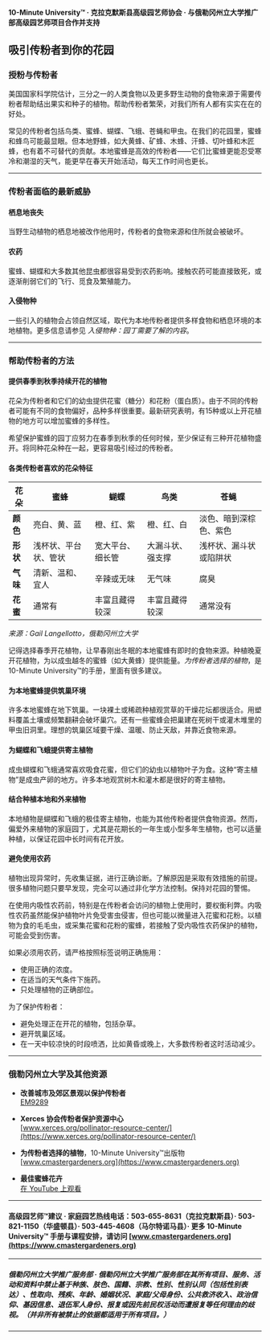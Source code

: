 #### 10-Minute University™ · 克拉克默斯县高级园艺师协会 · 与俄勒冈州立大学推广部高级园艺师项目合作并支持

## 吸引传粉者到你的花园

### 授粉与传粉者

美国国家科学院估计，三分之一的人类食物以及更多野生动物的食物来源于需要传粉者帮助结出果实和种子的植物。帮助传粉者繁荣，对我们所有人都有实实在在的好处。

常见的传粉者包括鸟类、蜜蜂、蝴蝶、飞蛾、苍蝇和甲虫。在我们的花园里，蜜蜂和蜂鸟可能最显眼。但本地野蜂，如大黄蜂、矿蜂、木蜂、汗蜂、切叶蜂和木匠蜂，也有着不可替代的贡献。本地蜜蜂是高效的传粉者——它们比蜜蜂更能忍受寒冷和潮湿的天气，能更早在春天开始活动，每天工作时间也更长。

---

### 传粉者面临的最新威胁

#### 栖息地丧失

当野生动植物的栖息地被改作他用时，传粉者的食物来源和住所就会被破坏。

#### 农药

蜜蜂、蝴蝶和大多数其他昆虫都很容易受到农药影响。接触农药可能直接致死，或逐渐削弱它们的飞行、觅食及繁殖能力。

#### 入侵物种

一些引入的植物会占领自然区域，取代为本地传粉者提供多样食物和栖息环境的本地植物。更多信息请参见 *入侵物种：园丁需要了解的内容*。

---

### 帮助传粉者的方法

#### 提供春季到秋季持续开花的植物

花朵为传粉者和它们的幼虫提供花蜜（糖分）和花粉（蛋白质）。由于不同的传粉者可能有不同的食物偏好，品种多样很重要。最新研究表明，有15种或以上开花植物的地方可以增加蜜蜂的多样性。

希望保护蜜蜂的园丁应努力在春季到秋季的任何时候，至少保证有三种开花植物盛开。将同种花朵种在一起，更容易吸引经过的传粉者。

#### 各类传粉者喜欢的花朵特征

| 花朵      | 蜜蜂                      | 蝴蝶              | 鸟类                  | 苍蝇                             |
|-----------|---------------------------|-------------------|-----------------------|-----------------------------------|
| **颜色**  | 亮白、黄、蓝              | 橙、红、紫         | 橙、红、白             | 淡色、暗到深棕色、紫色            |
| **形状**  | 浅杯状、平台状、管状      | 宽大平台、细长管    | 大漏斗状、强支撑        | 浅杯状、漏斗状或陷阱状            |
| **气味**  | 清新、温和、宜人          | 辛辣或无味         | 无气味                 | 腐臭                              |
| **花蜜**  | 通常有                    | 丰富且藏得较深     | 丰富且藏得较深          | 通常没有                          |

*来源：Gail Langellotto，俄勒冈州立大学*

记得选择春季开花植物，让早春刚出冬眠的本地蜜蜂有即时的食物来源。种植晚夏开花植物，为以成虫越冬的蜜蜂（如大黄蜂）提供能量。*为传粉者选择的植物*，是10-Minute University™的手册，里面有很多建议。

#### 为本地蜜蜂提供筑巢环境

许多本地蜜蜂在地下筑巢。一块裸土或稀疏种植观赏草的干燥花坛都很适合。用塑料覆盖土壤或频繁翻耕会破坏巢穴。还有一些蜜蜂会把巢建在死树干或灌木堆里的甲虫旧洞里。理想的筑巢区域要干燥、温暖、防止天敌，并靠近食物来源。

#### 为蝴蝶和飞蛾提供寄主植物

成虫蝴蝶和飞蛾通常喜欢吸食花蜜，但它们的幼虫以植物叶子为食。这种“寄主植物”是成虫产卵的地方。许多本地观赏树木和灌木都是很好的寄主植物。

#### 结合种植本地和外来植物

本地植物是蝴蝶和飞蛾的极佳寄主植物，也能为其他传粉者提供食物资源。然而，偏爱外来植物的家庭园丁，尤其是花期长的一年生或小型多年生植物，也可以适量种植，以保证花园中长时间有花开放。

#### 避免使用农药

植物出现异常时，先收集证据，进行正确诊断。了解原因是采取有效措施的前提。很多植物问题只要早发现，完全可以通过非化学方法控制。保持对花园的警惕。

在使用内吸性农药前，特别是在传粉者会访问的植物上使用时，要权衡利弊。内吸性农药虽然能保护植物叶片免受害虫侵害，但也可能以微量进入花蜜和花粉。以植物为食的毛毛虫，或采集花蜜和花粉的蜜蜂，若接触了受内吸性农药保护的植物，可能会受到伤害。

如果必须用农药，请严格按照标签说明正确施用：

- 使用正确的浓度。
- 在适当的天气条件下施药。
- 只处理植物的正确部位。

为了保护传粉者：

- 避免处理正在开花的植物，包括杂草。
- 避开筑巢区域。
- 在一天中较凉快的时段喷洒，比如黄昏或晚上，大多数传粉者这时活动减少。

---

### 俄勒冈州立大学及其他资源

- **改善城市及郊区景观以保护传粉者**  
  [EM9289](https://catalog.extension.oregonstate.edu/em9289)

- **Xerces 协会传粉者保护资源中心**  
  [www.xerces.org/pollinator-resource-center/](https://www.xerces.org/pollinator-resource-center/)

- **为传粉者选择的植物**，10-Minute University™出版物  
  [www.cmastergardeners.org](https://www.cmastergardeners.org)

- **最佳蜜蜂花卉**  
  [在 YouTube 上观看](https://www.youtube.com/watch?v=2MOZqV4yk58&feature=youtu.be)

---

#### 高级园艺师™建议 · 家庭园艺热线电话：503-655-8631（克拉克默斯县）· 503-821-1150（华盛顿县）· 503-445-4608（马尔特诺马县）· 更多 10-Minute University™ 手册与课程安排，请访问 [www.cmastergardeners.org](https://www.cmastergardeners.org)

---

##### 俄勒冈州立大学推广服务部 · 俄勒冈州立大学推广服务部在其所有项目、服务、活动和资料中禁止基于种族、肤色、国籍、宗教、性别、性别认同（包括性别表达）、性取向、残疾、年龄、婚姻状况、家庭/父母身份、公共救济收入、政治信仰、基因信息、退伍军人身份、报复或因先前民权活动而遭报复等任何理由的歧视。（并非所有被禁止的依据都适用于所有项目。）
---